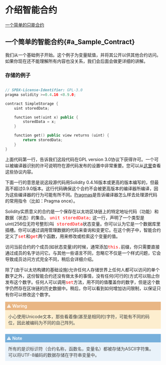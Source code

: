 # 介绍智能合约

[一个简单的只能合约](#a_sample_contract)


## 一个简单的智能合约{#a_Sample_Contract}

我们从一个基础例子开始。这个例子为变量赋值，并将其公开以供其他合约访问。如果你现在还不能理解所有内容也没关系，我们会后面会做更详细的讲解。

### 存储的例子

``` C++

// SPDX-License-Identifier: GPL-3.0
pragma solidity >=0.4.16 <0.9.0;

contract SimpleStorage {
    uint storedData;

    function set(uint x) public {
        storedData = x;
    }

    function get() public view returns (uint) {
        return storedData;
    }
}

```

上面代码第一行，告诉我们这段代码在GPL version 3.0协议下获得许可。一个可以被编译器识别的许可说明符在源代码发布的设置中非常重要。您可以从[这里](https://spdx.org/licenses/)查看这些协议内容。

下面一行的意思是说这段源代码用Solidity 0.4.16版本或更高的版本编写的，但最高不超过0.9.0版本。这行代码确保这个合约不会被更高版本的编译器所编译，因为这些编译器的行为可能有所不同。[Pragmas](./Pragma.md)是告诉编译器怎么样去处理源代码的常用指令（比如：Pragma once）。

Solidity实质意义的合约是一个保存在以太坊区块链上的特定地址代码（功能）和数据（状态）的集合。
<kbd style="color:red">unit storedData;</kbd> 这一行，声明了一个类型是uint(256位无符号整形)叫<kbd style="color:red"> storedData</kbd>状态变量。你可以认为它是一个数据库里插槽。你可以通过调用管理数据的代码来查询和变更它。在这个例子中，智能合约定义了<kbd style="color:red">set</kbd>和<kbd style="color:red">get</kbd>两个函数，用来修改或检索这个变量的值。

访问当前合约的个成员(如状态变量)的时候，通常添加<kbd style="color:red">this.</kbd>前缀，你只需要直接通过成员的名字访问它。与其他一些语言不同，忽略它不仅是一个样式问题，它会导致成员访问方式完全不同，稍后会详细介绍。

除了(由于以太坊构建的基础设施)允许任何人存储世界上任何人都可以访问的单个数字之外，这份智能合约还没有做太多的事情，没有任何(可行的)方式可以阻止你发布这个数字。任何人可以调用<kbd style="color:red">set</kbd>方法，用不同的值覆盖你的数字，但是这个数字仍然存在区块链的历史数据中。稍后，你可以看到如何增加访问限制，以保证只有你可以修改这个数字。

<div style="background:#e9b684;color:#fff;padding:5px;font-weight:600;">
⚠️ Waring
</div>
<div style="background:#fdeecf;color:#404040;padding:10px">
小心使用Unicode文本，那些看着像(甚至是相同的)字符，可能有不同的码位，因此被编码为不同的自己阵列。
</div>

<br/>

<div style="background:#76afdb;color:#fff;padding:5px;font-weight:600">
⚠️ Note
</div>
<div style="background:#e9f2fa;color:#404040;padding:10px">
所有的是识标识符（合约名称，函数名，变量名）都被存储为ASCII字符集。可以将UTF-8编码的数据存储在字符串变量中。
</div>



